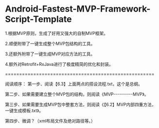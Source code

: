 # Android-Fastest-MVP-Framework-Script-Template
1.根据MVP原则，生成了好用又强大的自制MVP框架。

2.顺便附带了一键生成整个MVP包结构的工具。

3.还额外附带了一键生成MVP对应方法的工具。

4.额外对Retrofit+RxJava进行了极度精简的优化和封装。

=====================================================

阅读顺序：
第一步、阅读【6.3】上面两点的搭设流程.txt，这个是总纲。

第二步、如果需要建立整个MVP包的结构，则阅读《MVP----------MVP》。

第三步、如果需要生成MVP包中整套方法，则阅读《【6.2】MVP内部四重方法，一键生成模板.txt》。

第四步、微调？（xml布局文件及绝对路径等。）
